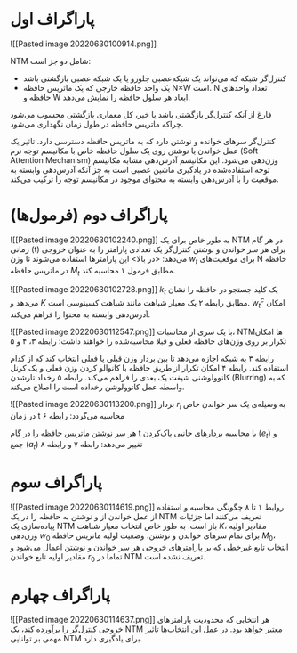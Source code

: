 # پاراگراف اول
![[Pasted image 20220630100914.png]]

NTM‌ شامل دو جز است:
* کنترل‌گر شبکه که می‌تواند یک شبکه‌عصبی جلورو یا یک شبکه عصبی بازگشتی باشد
* یک واحد حافظه خارجی که یک ماتریس حافظه N×W است. N تعداد واحد‌های حافظه و W ابعاد هر سلول حافظه را نمایش می‌دهد.

فارغ از آنکه کنترل‌گر بازگشتی باشد یا خیر، کل معماری بازگشتی محسوب می‌شود چراکه ماتریس حافظه در طول زمان نگهداری می‌شود.

کنترل‌گر سرهای خوانده و نوشتن دارد که به ماتریس حافظه دسترسی دارد. تاثیر یک عمل خواندن یا نوشتن روی یک سلول حافظه خاص با مکانیسم توجه نرم (Soft Attention Mechanism) وزن‌دهی می‌شود. این مکانیسم آدرس‌دهی مشابه مکانیسم توجه استفاده‌شده در یادگیری ماشین عصبی است به جز آنکه آدرس‌دهی وابسته به موقعیت را با آدرس‌دهی وابسته به محتوای موجود در مکانیسم توجه  را ترکیب می‌کند.

# پاراگراف دوم (فرمول‌ها)
![[Pasted image 20220630102240.png]]
به طور خاص برای یک NTM در هر گام زمانی (t) برای هر سر خواندن و نوشتن کنترل‌گر یک تعدادی پارامتر را به عنوان خروجی می‌دهد: <در بالا> این پارامتر‌ها استفاده می‌شوند تا وزن $w_t$ برای موقعیت‌های N حافظه در ماتریس حافظه $M_t$ مطابق فرمول ۱ محاسبه کند.

![[Pasted image 20220630102728.png]]
$k_t$ یک کلید جستجو در حافظه را نشان می‌دهد و $K$ مطابق رابطه ۲ یک معیار شباهت مانند شباهت کسینوسی است. $w_t^c$ امکان آدرس‌دهی وابسته به محتوا را فراهم می‌کند.

![[Pasted image 20220630112547.png]]
با یک سری از محاسبات، NTM‌ها امکان تکرار بر روی وزن‌های حافظه فعلی و قبلا محاسبه‌شده را خواهند داشت: رابطه ۳، ۴ و ۵

رابطه ۳ به شبکه اجازه می‌دهد تا بین بردار وزن قبلی یا فعلی انتخاب کند که از کدام استفاده کند.
رابطه ۴ امکان تکرار از طریق حافظه با کانوالو کردن وزن فعلی و یک کرنل کانوولوشنی شیفت یک بعدی را فراهم می‌کند.
رابطه ۵ رخداد تارشدن (Blurring) که به واسطه عمل کانوولوشن رخداده است را اصلاح می‌کند.

![[Pasted image 20220630113200.png]]
بردار $r_i$ به وسیله‌ی یک سر خواندن خاص در زمان t محاسبه می‌گردد: رابطه ۶

هر سر نوشتن ماتریس حافظه را در گام t با محاسبه بردارهای جانبی پاک‌کردن ($e_t$) و جمع‌ ($a_t$) تغییر می‌دهد: رابطه ۷ و رابطه ۸

# پاراگراف سوم
![[Pasted image 20220630114619.png]]
روابط ۱ تا ۸ چگونگی محاسبه و استفاده از عمل خواندن از و نوشتن به حافظه را در یک NTM تعریف می‌کنند اما جزئیات پیاده‌سازی یک NTM باز است. به طور خاص انتخاب معیار شباهت $K$، مقادیر اولیه وزن‌دهی $w_0$ برای تمام سرهای خواندن و نوشتن، وضعیت اولیه ماتریس حافظه $M_0$، انتخاب تابع غیرخطی که بر پارامترهای خروجی هر سر خواندن و نوشتن اعمال می‌شود و مقادیر اولیه تابع خواندن $r_0$ تماما در NTM تعریف نشده است.


# پاراگراف چهارم
![[Pasted image 20220630114637.png]]
هر انتخابی که محدودیت پارامتر‌های خروجی کنترل‌گر را برآورده کند، یک NTM معتبر خواهد بود. در عمل این انتخاب‌ها تاثیر مهمی بر توانایی NTM برای یادگیری دارد.
